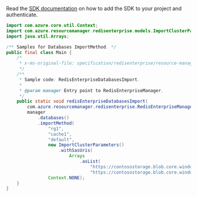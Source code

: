 Read the [SDK documentation](https://github.com/Azure/azure-sdk-for-java/blob/azure-resourcemanager-redisenterprise_1.1.0-beta.1/sdk/redisenterprise/azure-resourcemanager-redisenterprise/README.md) on how to add the SDK to your project and authenticate.

```java
import com.azure.core.util.Context;
import com.azure.resourcemanager.redisenterprise.models.ImportClusterParameters;
import java.util.Arrays;

/** Samples for Databases ImportMethod. */
public final class Main {
    /*
     * x-ms-original-file: specification/redisenterprise/resource-manager/Microsoft.Cache/stable/2022-01-01/examples/RedisEnterpriseDatabasesImport.json
     */
    /**
     * Sample code: RedisEnterpriseDatabasesImport.
     *
     * @param manager Entry point to RedisEnterpriseManager.
     */
    public static void redisEnterpriseDatabasesImport(
        com.azure.resourcemanager.redisenterprise.RedisEnterpriseManager manager) {
        manager
            .databases()
            .importMethod(
                "rg1",
                "cache1",
                "default",
                new ImportClusterParameters()
                    .withSasUris(
                        Arrays
                            .asList(
                                "https://contosostorage.blob.core.window.net/urltoBlobFile1?sasKeyParameters",
                                "https://contosostorage.blob.core.window.net/urltoBlobFile2?sasKeyParameters")),
                Context.NONE);
    }
}
```
